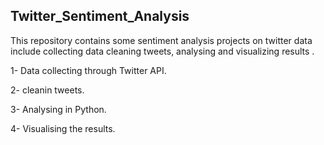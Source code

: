 ## Twitter_Sentiment_Analysis

This repository contains some sentiment analysis projects on twitter data include collecting data cleaning tweets, analysing and visualizing results .

1- Data collecting through Twitter API.

2- cleanin tweets.

3- Analysing in Python. 

4- Visualising the results.
